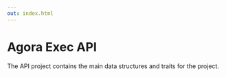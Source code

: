 ```yaml
---
out: index.html
---
```

Agora Exec API
==============

The API project contains the main data structures and traits for the project.

